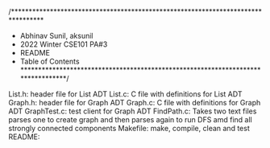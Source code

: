 /*********************************************************************************
* Abhinav Sunil, aksunil
* 2022 Winter CSE101 PA#3
* README
* Table of Contents
*********************************************************************************/

List.h: header file for List ADT
List.c: C file with definitions for List ADT
Graph.h: header file for Graph ADT
Graph.c: C file with definitions for Graph ADT
GraphTest.c: test client for Graph ADT
FindPath.c: Takes two text files parses one to create graph and then parses again
to run DFS amd find all strongly connected components
Makefile: make, compile, clean and test
README: 